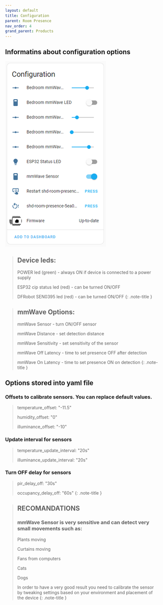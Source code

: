 ```yaml
---
layout: default
title: Configuration
parent: Room Presence
nav_order: 4
grand_parent: Products
---
```


## Informatins about configuration options

![image](./images/configuration/configuration_entities.png)


>## Device leds:
>POWER led (green)             - always ON if device is connected to a power supply
>
>ESP32 cip status led (red)    - can be turned ON/OFF
>
>DFRobot SEN0395 led (red)     - can be turned ON/OFF
{: .note-title }


>## mmWave Options:
>mmWave Sensor                 - turn ON/OFF sensor
>
>mmWave Distance               - set detection distance
>
>mmWave Sensitivity            - set sensitivity of the sensor
>
>mmWave Off Latency            - time to set presence OFF after detection 
>
>mmWave On Latency             - time to set presence ON on detection
{: .note-title }

## Options stored into yaml file
### Offsets to calibrate sensors. You can replace default values.
>temperature_offset: "-11.5" 
>
>humidity_offset: "0" 
>
>illuminance_offset: "-10" 

### Update interval for sensors
>temperature_update_interval: "20s"
>
>illuminance_update_interval: "20s"

### Turn OFF delay for sensors
>pir_delay_off: "30s"
>
>occupancy_delay_off: "60s"
{: .note-title }

>## RECOMANDATIONS
>### mmWave Sensor is very sensitive and can detect very small movements such as:
>Plants moving 
>
>Curtains moving
>
>Fans from computers
>
>Cats
>
>Dogs
>
>In order to have a very good result you need to calibrate the sensor by tweaking settings based on your environment and placement of the device
{: .note-title }